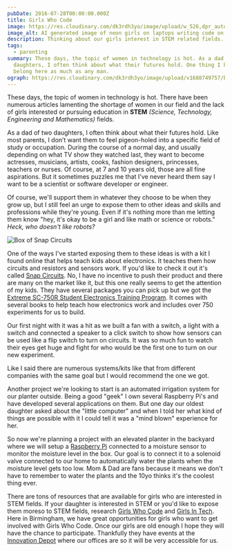 ```yaml
---
pubDate: 2016-07-28T00:00:00.000Z
title: Girls Who Code
image: https://res.cloudinary.com/dk3rdh3yo/image/upload/w_526,dpr_auto,f_auto/v1688346991/blog/girls-who-code/neon_girls_on_laptops_writing_code_kvlpjj.png
image_alt: AI generated image of neon girls on laptops writing code on black background
description: Thinking about our girls interest in STEM related fields.
tags:
  - parenting
summary: These days, the topic of women in technology is hot. As a dad of two
  daughters, I often think about what their futures hold. One thing I know, they
  belong here as much as any man.
ograph: https://res.cloudinary.com/dk3rdh3yo/image/upload/v1688749757/blog/girls-who-code/ograph.png
---
```


These days, the topic of women in technology is hot. There have been numerous articles lamenting the shortage of women in our field and the lack of girls interested or pursuing education in **STEM** _(Science, Technology, Engineering and Mathematics)_ fields.

<!--more-->

As a dad of two daughters, I often think about what their futures hold. Like most parents, I don’t want them to feel pigeon-holed into a specific field of study or occupation. During the course of a normal day, and usually depending on what TV show they watched last, they want to become actresses, musicians, artists, cooks, fashion designers, princesses, teachers or nurses. Of course, at 7 and 10 years old, those are all fine aspirations. But it sometimes puzzles me that I've never heard them say I want to be a scientist or software developer or engineer.

Of course, we'll support them in whatever they choose to be when they grow up, but I still feel an urge to expose them to other ideas and skills and professions while they're young. Even if it's nothing more than me letting them know "hey, it's okay to be a girl and like math or science or robots." _Heck, who doesn't like robots?_

![Box of Snap Circuits](https://res.cloudinary.com/dk3rdh3yo/image/upload/v1650137026/blog/girls-who-code/439e9ce2-544e-11e6-9497-8f6883536914_f8rjzk.jpg)

One of the ways I've started exposing them to these ideas is with a kit I found online that helps teach kids about electronics. It teaches them how circuits and resistors and sensors work. If you'd like to check it out it's called <a href="https://www.elenco.com/snapcircuits/" target="_blank">Snap Circuits</a>. No, I have no incentive to push their product and there are many on the market like it, but this one really seems to get the attention of my kids. They have several packages you can pick up but we got the <a href="https://www.amazon.com/gp/product/B000IXMP6Q/ref=oh_aui_detailpage_o01_s00?ie=UTF8&psc=1" target="_blank">Extreme SC-750R Student Electronics Training Program</a>. It comes with several books to help teach how electronics work and includes over 750 experiments for us to build.

Our first night with it was a hit as we built a fan with a switch, a light with a switch and connected a speaker to a click switch to show how sensors can be used like a flip switch to turn on circuits. It was so much fun to watch their eyes get huge and fight for who would be the first one to turn on our new experiment.

Like I said there are numerous systems/kits like that from different companies with the same goal but I would recommend the one we got.

Another project we're looking to start is an automated irrigation system for our planter outside. Being a good "geek" I own several Raspberry Pi's and have developed several applications on them. But one day our oldest daughter asked about the "little computer" and when I told her what kind of things are possible with it I could tell it was a "mind blown" experience for her.

So now we're planning a project with an elevated planter in the backyard where we will setup a <a href="https://www.raspberrypi.org/" target="_blank">Raspberry Pi</a> connected to a moisture sensor to monitor the moisture level in the box. Our goal is to connect it to a solenoid valve connected to our home to automatically water the plants when the moisture level gets too low. Mom & Dad are fans because it means we don't have to remember to water the plants and the 10yo thinks it's the coolest thing ever.

There are tons of resources that are available for girls who are interested in STEM fields. If your daughter is interested in STEM or you'd like to expose them moreso to STEM fields, research <a href="https://girlswhocode.com/" target="_blank">Girls Who Code</a> and <a href="http://girlsintech.org/" target="_blank">Girls In Tech</a>. Here in Birmingham, we have great opportunities for girls who want to get involved with Girls Who Code. Once our girls are old enough I hope they will have the chance to participate. Thankfully they have events at the <a href="http://innovationdepot.org/" target="_blank">Innovation Depot</a> where our offices are so it will be very accessible for us.
